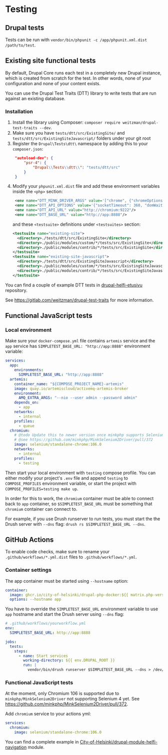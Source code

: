 # Testing

## Drupal tests

Tests can be run with `vendor/bin/phpunit -c /app/phpunit.xml.dist /path/to/test`.

## Existing site functional tests

By default, Drupal Core runs each test in a completely new Drupal instance, which is created from scratch for the test. In other words, none of your configuration and none of your content exists.

You can use the Drupal Test Traits (DTT) library to write tests that are run against an existing database.

### Installation

1. Install the library using Composer: `composer require weitzman/drupal-test-traits --dev`.
2. Make sure you have `tests/dtt/src/ExistingSite/` and `tests/dtt/src/ExistingSiteJavascript/` folders under your git root
3. Register the `Drupal\Tests\dtt\` namespace by adding this to your `composer.json`:
    ```json
     "autoload-dev": {
         "psr-4": {
             "Drupal\\Tests\\dtt\\": "tests/dtt/src"
         }
     }
    ```
4. Modify your `phpunit.xml.dist` file and add these environment variables inside the `<php>` section:
   ```xml
    <env name="DTT_MINK_DRIVER_ARGS" value='["chrome", {"chromeOptions":{"w3c": false }}, "http://chromium:4444"]'/>
    <env name="DTT_API_OPTIONS" value='{"socketTimeout": 360, "domWaitTimeout": 3600000}' />
    <env name="DTT_API_URL" value="http://chromium:9222"/>
    <env name="DTT_BASE_URL" value="http://app:8888"/>
    ```
   and these `<testsuite>` definitions under `<testsuites>` section:
    ```xml
    <testsuite name="existing-site">
      <directory>./tests/dtt/src/ExistingSite</directory>
      <directory>./public/modules/custom/*/tests/src/ExistingSite</directory>
      <directory>./public/modules/contrib/*/tests/src/ExistingSite</directory>
    </testsuite>
    <testsuite name="existing-site-javascript">
      <directory>./tests/dtt/src/ExistingSiteJavascript</directory>
      <directory>./public/modules/custom/*/tests/src/ExistingSiteJavascript</directory>
      <directory>./public/modules/contrib/*/tests/src/ExistingSiteJavascript</directory>
    </testsuite>
    ```

You can find a couple of example DTT tests in [drupal-helfi-etusivu](https://github.com/City-of-Helsinki/drupal-helfi-etusivu/tree/dev/tests/dtt/src) repository.

See https://gitlab.com/weitzman/drupal-test-traits for more information.

## Functional JavaScript tests

### Local environment

Make sure your `docker-compose.yml` file contains `artemis` service and the `app` service has `SIMPLETEST_BASE_URL: "http://app:8888"` environment variable:
```yaml
services:
  app:
    environments:
      SIMPLETEST_BASE_URL: "http://app:8888"
  artemis:
    container_name: "${COMPOSE_PROJECT_NAME}-artemis"
    image: quay.io/artemiscloud/activemq-artemis-broker
    environment:
      AMQ_EXTRA_ARGS: "--nio --user admin --password admin"
    depends_on:
      - app
    networks:
      - internal
    profiles:
      - queue
  chromium:
    # @todo Update this to newer version once minkphp supports Selenium 4.
    # @see https://github.com/minkphp/MinkSelenium2Driver/pull/372
    image: selenium/standalone-chrome:106.0
    networks:
      - internal
    profiles:
      - testing
```

Then start your local environment with `testing` compose profile. You can either modify your project's `.env` file and append `testing` to `COMPOSE_PROFILES` environment variable, or start the project with `COMPOSE_PROFILES=testing make up`.

In order for this to work, the `chromium` container must be able to connect back to `app` container, so `$SIMPLETEST_BASE_URL` must be something that `chromium` container can connect to.

For example, if you use Drush runserver to run tests, you must start the the Drush server with `--dns` flag: `drush rs $SIMPLETEST_BASE_URL --dns`.

## GitHub Actions

To enable code checks, make sure to rename your `.github/workflows/*.yml.dist` files to `.github/workflows/*.yml`.

### Container settings

The app container must be started using `--hostname` option:

```yaml
container:
  image: ghcr.io/city-of-helsinki/drupal-php-docker:${{ matrix.php-versions }}-alpine
  options: --hostname app
```

You have to override the `SIMPLETEST_BASE_URL` environment variable to use `app` hostname and start the Drush server using `--dns` flag:

```yaml
# .github/workflows/yourworkflow.yml
env:
  SIMPLETEST_BASE_URL: http://app:8888

jobs:
  tests:
    steps:
      - name: Start services
        working-directory: ${{ env.DRUPAL_ROOT }}
        run: |
          vendor/bin/drush runserver $SIMPLETEST_BASE_URL --dns > /dev/null 2>&1 &
```

### Functional JavaScript tests

At the moment, only Chromium 106 is supported due to `minkphp/MinkSelenium2Driver` not supporting Selenium 4 yet. See https://github.com/minkphp/MinkSelenium2Driver/pull/372.

Add `chromium` service to your actions yml:

```yaml
services:
  chromium:
    image: selenium/standalone-chrome:106.0
```

You can find a complete example in [City-of-Helsinki/drupal-module-helfi-navigation](https://github.com/City-of-Helsinki/drupal-module-helfi-navigation/blob/main/.github/workflows/ci.yml) module.
